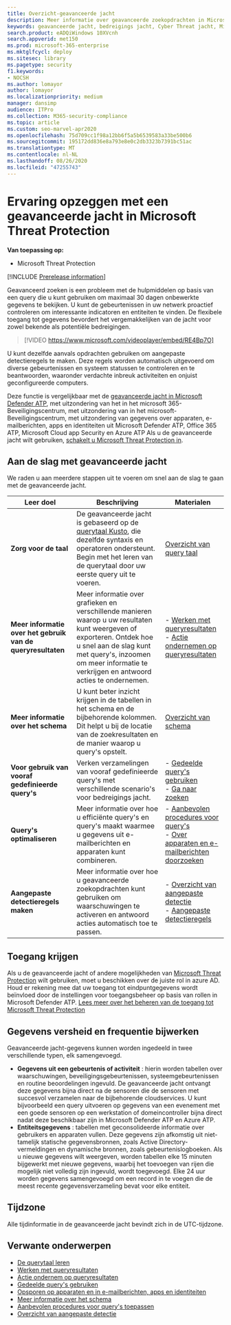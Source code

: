 ```yaml
---
title: Overzicht-geavanceerde jacht
description: Meer informatie over geavanceerde zoekopdrachten in Microsoft 365 en hoe u deze kunt gebruiken om bedreigingen en zwakke plekken te vinden in uw netwerk
keywords: geavanceerde jacht, bedreigings jacht, Cyber Threat jacht, Microsoft Threat Protection, Microsoft 365, MTP, m365, Search, query, Telemetry, aangepaste detectie, schema, kusto, Microsoft 365, Microsoft Threat Protection
search.product: eADQiWindows 10XVcnh
search.appverid: met150
ms.prod: microsoft-365-enterprise
ms.mktglfcycl: deploy
ms.sitesec: library
ms.pagetype: security
f1.keywords:
- NOCSH
ms.author: lomayor
author: lomayor
ms.localizationpriority: medium
manager: dansimp
audience: ITPro
ms.collection: M365-security-compliance
ms.topic: article
ms.custom: seo-marvel-apr2020
ms.openlocfilehash: 75d709cc1f98a12bb6f5a5b6539583a33be500b6
ms.sourcegitcommit: 195172dd836e8a793e8e0c2db3323b7391bc51ac
ms.translationtype: MT
ms.contentlocale: nl-NL
ms.lasthandoff: 08/26/2020
ms.locfileid: "47255743"
---
```

# <a name="proactively-hunt-for-threats-with-advanced-hunting-in-microsoft-threat-protection"></a>Ervaring opzeggen met een geavanceerde jacht in Microsoft Threat Protection

**Van toepassing op:**
- Microsoft Threat Protection

[!INCLUDE [Prerelease information](../includes/prerelease.md)]

Geavanceerd zoeken is een probleem met de hulpmiddelen op basis van een query die u kunt gebruiken om maximaal 30 dagen onbewerkte gegevens te bekijken. U kunt de gebeurtenissen in uw netwerk proactief controleren om interessante indicatoren en entiteiten te vinden. De flexibele toegang tot gegevens bevordert het vergemakkelijken van de jacht voor zowel bekende als potentiële bedreigingen.
<p></p>

> [!VIDEO https://www.microsoft.com/videoplayer/embed/RE4Bp7O]

U kunt dezelfde aanvals opdrachten gebruiken om aangepaste detectieregels te maken. Deze regels worden automatisch uitgevoerd om diverse gebeurtenissen en systeem statussen te controleren en te beantwoorden, waaronder verdachte inbreuk activiteiten en onjuist geconfigureerde computers.

Deze functie is vergelijkbaar met de [geavanceerde jacht in Microsoft Defender ATP](https://docs.microsoft.com/windows/security/threat-protection/microsoft-defender-atp/advanced-hunting-overview), met uitzondering van het in het microsoft 365-Beveiligingscentrum, met uitzondering van in het microsoft-Beveiligingscentrum, met uitzondering van gegevens over apparaten, e-mailberichten, apps en identiteiten uit Microsoft Defender ATP, Office 365 ATP, Microsoft Cloud app Security en Azure ATP Als u de geavanceerde jacht wilt gebruiken, [schakelt u Microsoft Threat Protection in](mtp-enable.md).

## <a name="get-started-with-advanced-hunting"></a>Aan de slag met geavanceerde jacht

We raden u aan meerdere stappen uit te voeren om snel aan de slag te gaan met de geavanceerde jacht.

| Leer doel | Beschrijving | Materialen |
|--|--|--|
| **Zorg voor de taal** | De geavanceerde jacht is gebaseerd op de [querytaal Kusto](https://docs.microsoft.com/azure/kusto/query/), die dezelfde syntaxis en operatoren ondersteunt. Begin met het leren van de querytaal door uw eerste query uit te voeren. | [Overzicht van query taal](advanced-hunting-query-language.md) |
| **Meer informatie over het gebruik van de queryresultaten** | Meer informatie over grafieken en verschillende manieren waarop u uw resultaten kunt weergeven of exporteren. Ontdek hoe u snel aan de slag kunt met query's, inzoomen om meer informatie te verkrijgen en antwoord acties te ondernemen. | - [Werken met queryresultaten](advanced-hunting-query-results.md)<br>- [Actie ondernemen op queryresultaten](advanced-hunting-take-action.md) |
| **Meer informatie over het schema** | U kunt beter inzicht krijgen in de tabellen in het schema en de bijbehorende kolommen. Dit helpt u bij de locatie van de zoekresultaten en de manier waarop u query's opstelt. | [Overzicht van schema](advanced-hunting-schema-tables.md) |
| **Voor gebruik van vooraf gedefinieerde query's** | Verken verzamelingen van vooraf gedefinieerde query's met verschillende scenario's voor bedreigings jacht. | - [Gedeelde query's gebruiken](advanced-hunting-shared-queries.md)<br>- [Ga naar zoeken](advanced-hunting-go-hunt.md) |
| **Query's optimaliseren** | Meer informatie over hoe u efficiënte query's en query's maakt waarmee u gegevens uit e-mailberichten en apparaten kunt combineren. | - [Aanbevolen procedures voor query's](advanced-hunting-best-practices.md) <br>- [Over apparaten en e-mailberichten doorzoeken](advanced-hunting-query-emails-devices.md) |
| **Aangepaste detectieregels maken** | Meer informatie over hoe u geavanceerde zoekopdrachten kunt gebruiken om waarschuwingen te activeren en antwoord acties automatisch toe te passen. | - [Overzicht van aangepaste detectie](custom-detections-overview.md)<br>- [Aangepaste detectieregels](custom-detection-rules.md) |

## <a name="get-access"></a>Toegang krijgen
Als u de geavanceerde jacht of andere mogelijkheden van [Microsoft Threat Protection](microsoft-threat-protection.md) wilt gebruiken, moet u beschikken over de juiste rol in azure AD. Houd er rekening mee dat uw toegang tot eindpuntgegevens wordt beïnvloed door de instellingen voor toegangsbeheer op basis van rollen in Microsoft Defender ATP. [Lees meer over het beheren van de toegang tot Microsoft Threat Protection](mtp-permissions.md)

## <a name="data-freshness-and-update-frequency"></a>Gegevens versheid en frequentie bijwerken
Geavanceerde jacht-gegevens kunnen worden ingedeeld in twee verschillende typen, elk samengevoegd.

- **Gegevens uit een gebeurtenis of activiteit** : hierin worden tabellen over waarschuwingen, beveiligingsgebeurtenissen, systeemgebeurtenissen en routine beoordelingen ingevuld. De geavanceerde jacht ontvangt deze gegevens bijna direct na de sensoren die de sensoren met succesvol verzamelen naar de bijbehorende cloudservices. U kunt bijvoorbeeld een query uitvoeren op gegevens van een evenement met een goede sensoren op een werkstation of domeincontroller bijna direct nadat deze beschikbaar zijn in Microsoft Defender ATP en Azure ATP.
- **Entiteitsgegevens** : tabellen met geconsolideerde informatie over gebruikers en apparaten vullen. Deze gegevens zijn afkomstig uit niet-tamelijk statische gegevensbronnen, zoals Active Directory-vermeldingen en dynamische bronnen, zoals gebeurtenislogboeken. Als u nieuwe gegevens wilt weergeven, worden tabellen elke 15 minuten bijgewerkt met nieuwe gegevens, waarbij het toevoegen van rijen die mogelijk niet volledig zijn ingevuld, wordt toegevoegd. Elke 24 uur worden gegevens samengevoegd om een record in te voegen die de meest recente gegevensverzameling bevat voor elke entiteit.

## <a name="time-zone"></a>Tijdzone
Alle tijdinformatie in de geavanceerde jacht bevindt zich in de UTC-tijdzone.

## <a name="related-topics"></a>Verwante onderwerpen
- [De querytaal leren](advanced-hunting-query-language.md)
- [Werken met queryresultaten](advanced-hunting-query-results.md)
- [Actie ondernem op queryresultaten](advanced-hunting-take-action.md)
- [Gedeelde query's gebruiken](advanced-hunting-shared-queries.md)
- [Opsporen op apparaten en in e-mailberichten, apps en identiteiten](advanced-hunting-query-emails-devices.md)
- [Meer informatie over het schema](advanced-hunting-schema-tables.md)
- [Aanbevolen procedures voor query's toepassen](advanced-hunting-best-practices.md)
- [Overzicht van aangepaste detectie](custom-detections-overview.md)
